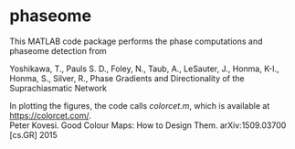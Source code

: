 # phaseome

This MATLAB code package performs the phase computations and phaseome detection from

Yoshikawa, T., Pauls S. D., Foley, N., Taub, A., LeSauter, J., Honma, K-I., Honma, S., Silver, R., Phase Gradients and Directionality of the Suprachiasmatic Network

In plotting the figures, the code calls _colorcet.m_, which is available at https://colorcet.com/.  
Peter Kovesi. Good Colour Maps: How to Design Them.
arXiv:1509.03700 [cs.GR] 2015
